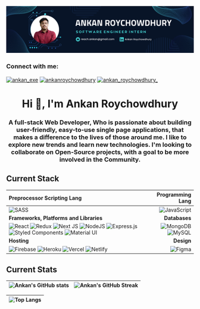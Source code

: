 <img src="./assets/Github Banner.png" alt="banner">

<h3 align="left">Connect with me:</h3>
<p align="left">
<a href="https://twitter.com/ankan_exe" target="blank"><img align="center" src="https://raw.githubusercontent.com/rahuldkjain/github-profile-readme-generator/master/src/images/icons/Social/twitter.svg" alt="ankan_exe" height="30" width="40" /></a>
<a href="https://linkedin.com/in/ankanroychowdhury" target="blank"><img align="center" src="https://raw.githubusercontent.com/rahuldkjain/github-profile-readme-generator/master/src/images/icons/Social/linked-in-alt.svg" alt="ankanroychowdhury" height="30" width="40" /></a>
<a href="https://instagram.com/ankan_roychowdhury_" target="blank"><img align="center" src="https://raw.githubusercontent.com/rahuldkjain/github-profile-readme-generator/master/src/images/icons/Social/instagram.svg" alt="ankan_roychowdhury_" height="30" width="40" /></a>
</p>

<h1 align="center">Hi 👋, I'm Ankan Roychowdhury</h1>
<h3 align="center">A full-stack Web Developer, Who is passionate about building user-friendly, easy-to-use single page applications, that makes a difference to the lives of those around me. I like to explore new trends and learn new technologies. I'm looking to collaborate on Open-Source projects, with a goal to be more involved in the Community.</h3>

## Current Stack

| Preprocessor Scripting Lang | Programming Lang |
| :--- | ---: |
| ![SASS](https://img.shields.io/badge/SASS-hotpink.svg?style=for-the-badge&logo=SASS&logoColor=white) | ![JavaScript](https://img.shields.io/badge/javascript-%23323330.svg?style=for-the-badge&logo=javascript&logoColor=%23F7DF1E)
| **Frameworks, Platforms and Libraries** | **Databases** |
| ![React](https://img.shields.io/badge/react-%2320232a.svg?style=for-the-badge&logo=react&logoColor=%2361DAFB) ![Redux](https://img.shields.io/badge/redux-%23593d88.svg?style=for-the-badge&logo=redux&logoColor=white) ![Next JS](https://img.shields.io/badge/Next-black?style=for-the-badge&logo=next.js&logoColor=white) ![NodeJS](https://img.shields.io/badge/node.js-6DA55F?style=for-the-badge&logo=node.js&logoColor=white) ![Express.js](https://img.shields.io/badge/express.js-%23404d59.svg?style=for-the-badge&logo=express&logoColor=%2361DAFB) ![Styled Components](https://img.shields.io/badge/styled--components-DB7093?style=for-the-badge&logo=styled-components&logoColor=white) ![Material UI](https://img.shields.io/badge/materialui-%230081CB.svg?style=for-the-badge&logo=material-ui&logoColor=white) | ![MongoDB](https://img.shields.io/badge/MongoDB-%234ea94b.svg?style=for-the-badge&logo=mongodb&logoColor=white) ![MySQL](https://img.shields.io/badge/mysql-%2300f.svg?style=for-the-badge&logo=mysql&logoColor=white) |
| **Hosting** | **Design**|
| ![Firebase](https://img.shields.io/badge/firebase-%23039BE5.svg?style=for-the-badge&logo=firebase) ![Heroku](https://img.shields.io/badge/heroku-%23430098.svg?style=for-the-badge&logo=heroku&logoColor=white) ![Vercel](https://img.shields.io/badge/vercel-%23000000.svg?style=for-the-badge&logo=vercel&logoColor=white) ![Netlify](https://img.shields.io/badge/netlify-%23000000.svg?style=for-the-badge&logo=netlify&logoColor=#00C7B7) | ![Figma](https://img.shields.io/badge/figma-%23F24E1E.svg?style=for-the-badge&logo=figma&logoColor=white) |

## Current Stats

| ![Ankan's GitHub stats](https://github-readme-stats.vercel.app/api?username=ankanroychowdhury&show_icons=true&locale=en&theme=city_lights) | ![Ankan's GitHub Streak](https://github-readme-streak-stats.herokuapp.com/?user=ankanroychowdhury&theme=city-lights) |
| :---: | :---: |

| ![Top Langs](https://github-readme-stats.vercel.app/api/top-langs?username=ankanroychowdhury&show_icons=true&theme=city_lights) |
| :---: |
